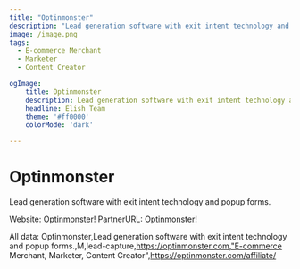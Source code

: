 ```yaml
---
title: "Optinmonster"
description: "Lead generation software with exit intent technology and popup forms."
image: /image.png
tags:
  - E-commerce Merchant
  - Marketer
  - Content Creator

ogImage:
    title: Optinmonster
    description: Lead generation software with exit intent technology and popup forms.
    headline: Elish Team
    theme: '#ff0000'
    colorMode: 'dark'

---
```


# Optinmonster

Lead generation software with exit intent technology and popup forms.

Website: [Optinmonster](https://optinmonster.com)!
PartnerURL: [Optinmonster](https://optinmonster.com/affiliate/)!

All data:
Optinmonster,Lead generation software with exit intent technology and popup forms.,M,lead-capture,https://optinmonster.com,"E-commerce Merchant, Marketer, Content Creator",https://optinmonster.com/affiliate/